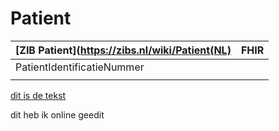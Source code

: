 # Patient

| [ZIB Patient](https://zibs.nl/wiki/Patient(NL) | FHIR |
| :--- | :--- |
| PatientIdentificatieNummer |  |
|  |  |

[dit is de tekst](http://kapitan.net)

dit heb ik online geedit

